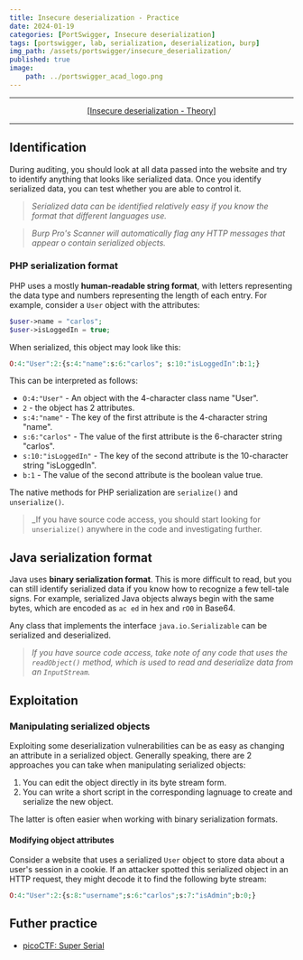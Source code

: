 ```yaml
---
title: Insecure deserialization - Practice
date: 2024-01-19
categories: [PortSwigger, Insecure deserialization]
tags: [portswigger, lab, serialization, deserialization, burp]
img_path: /assets/portswigger/insecure_deserialization/
published: true
image:
    path: ../portswigger_acad_logo.png
---
```


---

<center> <a href="https://cspanias.github.io/posts/PS-Insecure-deserialization-Theory/">[Insecure deserialization - Theory]</a> </center>

---

## Identification

During auditing, you should look at all data passed into the website and try to identify anything that looks like serialized data. Once you identify serialized data, you can test whether you are able to control it.

> _Serialized data can be identified relatively easy if you know the format that different languages use._

> _Burp Pro's Scanner will automatically flag any HTTP messages that appear o contain serialized objects._

### PHP serialization format

PHP uses a mostly **human-readable string format**, with letters representing the data type and numbers representing the length of each entry. For example, consider a `User` object with the attributes:

```php
$user->name = "carlos";
$user->isLoggedIn = true;
```

When serialized, this object may look like this:

```php
O:4:"User":2:{s:4:"name":s:6:"carlos"; s:10:"isLoggedIn":b:1;}
```

This can be interpreted as follows:
- `O:4:"User"` - An object with the 4-character class name "User".
- `2` - the object has 2 attributes.
- `s:4:"name"` - The key of the first attribute is the 4-character string "name".
- `s:6:"carlos"` - The value of the first attribute is the 6-character string "carlos".
- `s:10:"isLoggedIn"` - The key of the second attribute is the 10-character string "isLoggedIn".
- `b:1` - The value of the second attribute is the boolean value true.

The native methods for PHP serialization are `serialize()` and `unserialize()`. 

> _If you have source code access, you should start looking for `unserialize()` anywhere in the code and investigating further.

## Java serialization format

Java uses **binary serialization format**. This is more difficult to read, but you can still identify serialized data if you know how to recognize a few tell-tale signs. For example, serialized Java objects always begin with the same bytes, which are encoded as `ac ed` in hex and `rO0` in Base64.

Any class that implements the interface `java.io.Serializable` can be serialized and deserialized.

> _If you have source code access, take note of any code that uses the `readObject()` method, which is used to read and deserialize data from an `InputStream`._

## Exploitation

### Manipulating serialized objects

Exploiting some deserialization vulnerabilities can be as easy as changing an attribute in a serialized object. Generally speaking, there are 2 approaches you can take when manipulating serialized objects:
1. You can edit the object directly in its byte stream form.
2. You can write a short script in the corresponding lagnuage to create and serialize the new object.

The latter is often easier when working with binary serialization formats.

#### Modifying object attributes

Consider a website that uses a serialized `User` object to store data about a user's session in a cookie. If an attacker spotted this serialized object in an HTTP request, they might decode it to find the following byte stream:

```php
O:4:"User":2:{s:8:"username";s:6:"carlos";s:7:"isAdmin";b:0;}
```

## Futher practice

- [picoCTF: Super Serial](https://cspanias.github.io/posts/PicoCTF-Super-Serial/)
